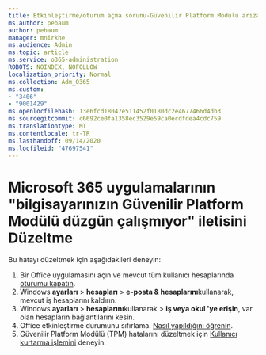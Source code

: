 ```yaml
---
title: Etkinleştirme/oturum açma sorunu-Güvenilir Platform Modülü arızalı
ms.author: pebaum
author: pebaum
manager: mnirkhe
ms.audience: Admin
ms.topic: article
ms.service: o365-administration
ROBOTS: NOINDEX, NOFOLLOW
localization_priority: Normal
ms.collection: Adm_O365
ms.custom:
- "3406"
- "9001429"
ms.openlocfilehash: 13e6fcd18047e511452f0180dc2e4677466d4db3
ms.sourcegitcommit: c6692ce0fa1358ec3529e59ca0ecdfdea4cdc759
ms.translationtype: MT
ms.contentlocale: tr-TR
ms.lasthandoff: 09/14/2020
ms.locfileid: "47697541"
---
```

# <a name="fixing-the-microsoft-365-apps-your-computers-trusted-platform-module-is-not-functioning-properly-message"></a>Microsoft 365 uygulamalarının "bilgisayarınızın Güvenilir Platform Modülü düzgün çalışmıyor" iletisini Düzeltme

Bu hatayı düzeltmek için aşağıdakileri deneyin:

1. Bir Office uygulamasını açın ve mevcut tüm kullanıcı hesaplarında [oturumu kapatın](https://support.office.com/article/5a20dc11-47e9-4b6f-945d-478cb6d92071).   
2. Windows **ayarları**  >  **hesapları**  >  **e-posta & hesaplarını**kullanarak, mevcut iş hesaplarını kaldırın. 
3. Windows **ayarları**  >  **hesaplarını**kullanarak  >  **iş veya okul 'ye erişin**, var olan hesapların bağlantılarını kesin. 
4. Office etkinleştirme durumunu sıfırlama. [Nasıl yapıldığını öğrenin](https://docs.microsoft.com/office365/troubleshoot/activation/reset-office-365-proplus-activation-state
).
5. Güvenilir Platform Modülü (TPM) hatalarını düzeltmek için [Kullanıcı kurtarma işlemini](https://docs.microsoft.com/office365/troubleshoot/administration/connection-issue-when-sign-in-office-2016#symptom-2) deneyin.